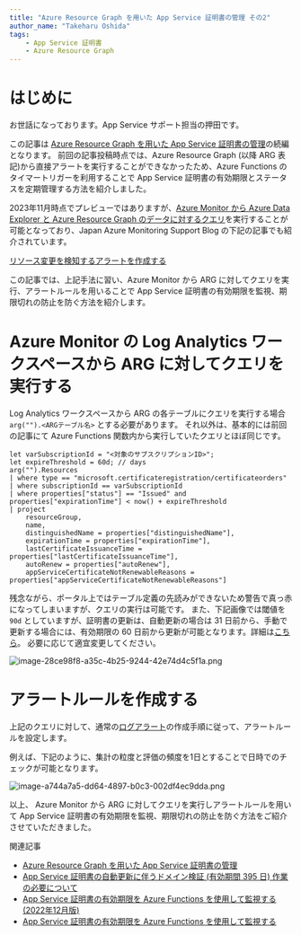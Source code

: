 ```yaml
---
title: "Azure Resource Graph を用いた App Service 証明書の管理 その2"
author_name: "Takeharu Oshida"
tags:
    - App Service 証明書
    - Azure Resource Graph
---
```


# はじめに
お世話になっております。App Service サポート担当の押田です。

この記事は [Azure Resource Graph を用いた App Service 証明書の管理](https://azure.github.io/jpazpaas/2023/01/30/check-app-service-certificate-expiration-with-azure-resource-graph.html)の続編となります。
前回の記事投稿時点では、Azure Resource Graph (以降 ARG 表記)から直接アラートを実行することができなかったため、Azure Functions のタイマートリガーを利用することで App Service 証明書の有効期限とステータスを定期管理する方法を紹介しました。

2023年11月時点でプレビューではありますが、[Azure Monitor から Azure Data Explorer と Azure Resource Graph のデータに対するクエリ](https://learn.microsoft.com/ja-jp/azure/azure-monitor/logs/azure-monitor-data-explorer-proxy#query-data-in-azure-resource-graph-preview)を実行することが可能となっており、Japan Azure Monitoring Support Blog の下記の記事でも紹介されています。

[リソース変更を検知するアラートを作成する](https://jpazmon-integ.github.io/blog/ame/HowToResourceChangeAlert/)

この記事では、上記手法に習い、Azure Monitor から ARG に対してクエリを実行、アラートルールを用いることで App Service 証明書の有効期限を監視、期限切れの防止を防ぐ方法を紹介します。

# Azure Monitor の Log Analytics ワークスペースから ARG に対してクエリを実行する

Log Analytics ワークスペースから ARG の各テーブルにクエリを実行する場合 `arg("").<ARGテーブル名>` とする必要があります。
それ以外は、基本的には前回の記事にて Azure Functions 関数内から実行していたクエリとほぼ同じです。

```kql
let varSubscriptionId = "<対象のサブスクリプションID>";
let expireThreshold = 60d; // days
arg("").Resources
| where type == "microsoft.certificateregistration/certificateorders"
| where subscriptionId == varSubscriptionId
| where properties["status"] == "Issued" and properties["expirationTime"] < now() + expireThreshold
| project 
    resourceGroup, 
    name, 
    distinguishedName = properties["distinguishedName"],
    expirationTime = properties["expirationTime"],
    lastCertificateIssuanceTime = properties["lastCertificateIssuanceTime"], 
    autoRenew = properties["autoRenew"],
    appServiceCertificateNotRenewableReasons = properties["appServiceCertificateNotRenewableReasons"]
```

残念ながら、ポータル上ではテーブル定義の先読みができないため警告で真っ赤になってしまいますが、クエリの実行は可能です。
また、下記画像では閾値を `90d` としていますが、証明書の更新は、自動更新の場合は 31 日前から、手動で更新する場合には、有効期限の 60 日前から更新が可能となります。詳細は[こちら](https://azure.github.io/jpazpaas/2022/08/26/2022-08-25-App-Service-Certificate-Renewal.html)。
必要に応じて適宜変更してください。


![image-28ce98f8-a35c-4b25-9244-42e74d4c5f1a.png]({{site.baseurl}}/media/2023/11/image-28ce98f8-a35c-4b25-9244-42e74d4c5f1a.png)


# アラートルールを作成する

上記のクエリに対して、通常の[ログアラート](https://learn.microsoft.com/ja-jp/azure/azure-monitor/alerts/alerts-types#log-alerts)の作成手順に従って、アラートルールを設定します。

例えば、下記のように、集計の粒度と評価の頻度を1日とすることで日時でのチェックが可能となります。

![image-a744a7a5-dd64-4897-b0c3-002df4ec9dda.png]({{site.baseurl}}/media/2023/11/image-a744a7a5-dd64-4897-b0c3-002df4ec9dda.png)

以上、
Azure Monitor から ARG に対してクエリを実行しアラートルールを用いて App Service 証明書の有効期限を監視、期限切れの防止を防ぐ方法をご紹介させていただきました。

関連記事

- [Azure Resource Graph を用いた App Service 証明書の管理](https://azure.github.io/jpazpaas/2023/01/30/check-app-service-certificate-expiration-with-azure-resource-graph.html)
- [App Service 証明書の自動更新に伴うドメイン検証 \(有効期間 395 日\) 作業の必要について](https://azure.github.io/jpazpaas/2022/08/26/2022-08-25-App-Service-Certificate-Renewal.html)
- [App Service 証明書の有効期限を Azure Functions を使用して監視する\(2022年12月版\)](https://qiita.com/shogo-ohe/items/fd1ae6f66644f246edfd)
- [App Service 証明書の有効期限を Azure Functions を使用して監視する](https://qiita.com/shogo-ohe/items/b25e3a322b6f32ce1530)
